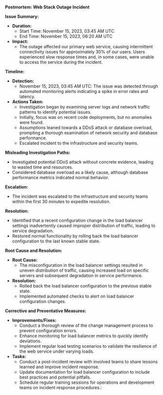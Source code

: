 **Postmortem: Web Stack Outage Incident**

**Issue Summary:**
- **Duration:** 
  - Start Time: November 15, 2023, 03:45 AM UTC
  - End Time: November 15, 2023, 06:20 AM UTC
- **Impact:**
  - The outage affected our primary web service, causing intermittent connectivity issues for approximately 30% of our users. Users experienced slow response times and, in some cases, were unable to access the service during the incident.

**Timeline:**
- **Detection:**
  - November 15, 2023, 03:45 AM UTC: The issue was detected through automated monitoring alerts indicating a spike in error rates and latency.
- **Actions Taken:**
  - Investigation began by examining server logs and network traffic patterns to identify potential issues.
  - Initially, focus was on recent code deployments, but no anomalies were found.
  - Assumptions leaned towards a DDoS attack or database overload, prompting a thorough examination of network security and database performance.
  - Escalated incident to the infrastructure and security teams.

**Misleading Investigation Paths:**
- Investigated potential DDoS attack without concrete evidence, leading to wasted time and resources.
- Considered database overload as a likely cause, although database performance metrics indicated normal behavior.

**Escalation:**
- The incident was escalated to the infrastructure and security teams within the first 30 minutes to expedite resolution.

**Resolution:**
- Identified that a recent configuration change in the load balancer settings inadvertently caused improper distribution of traffic, leading to service degradation.
- Restored normal functionality by rolling back the load balancer configuration to the last known stable state.

**Root Cause and Resolution:**
- **Root Cause:**
  - The misconfiguration in the load balancer settings resulted in uneven distribution of traffic, causing increased load on specific servers and subsequent degradation in service performance.
- **Resolution:**
  - Rolled back the load balancer configuration to the previous stable state.
  - Implemented automated checks to alert on load balancer configuration changes.

**Corrective and Preventative Measures:**
- **Improvements/Fixes:**
  - Conduct a thorough review of the change management process to prevent configuration errors.
  - Enhance monitoring for load balancer metrics to quickly identify deviations.
  - Implement regular load testing scenarios to validate the resilience of the web service under varying loads.
- **Tasks:**
  - Conduct a post-incident review with involved teams to share lessons learned and improve incident response.
  - Update documentation for load balancer configuration to include best practices and potential pitfalls.
  - Schedule regular training sessions for operations and development teams on incident response procedures.:
